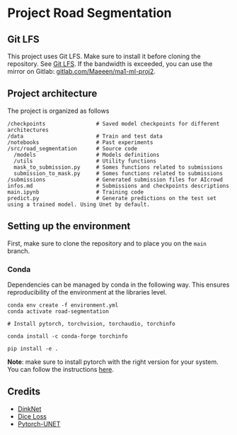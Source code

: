 # Project Road Segmentation

## Git LFS

This project uses Git LFS. Make sure to install it before cloning the repository. See [Git LFS](https://git-lfs.com/). If the bandwidth is exceeded, you can use the mirror on Gitlab: [gitlab.com/Maeeen/ma1-ml-proj2](https://gitlab.com/Maeeen/ma1-ml-proj2).

## Project architecture
The project is organized as follows
```
/checkpoints                # Saved model checkpoints for different architectures
/data                       # Train and test data
/notebooks                  # Past experiments
/src/road_segmentation      # Source code
  /models                   # Models definitions
  /utils                    # Utility functions
  mask_to_submission.py     # Somes functions related to submissions
  submission_to_mask.py     # Somes functions related to submissions
/submissions                # Generated submission files for AIcrowd
infos.md                    # Submissions and checkpoints descriptions
main.ipynb                  # Training code
predict.py                  # Generate predictions on the test set using a trained model. Using Unet by default.
```

## Setting up the environment

First, make sure to clone the repository and to place you on the `main` branch.

### Conda

Dependencies can be managed by conda in the following way. This ensures reproducibility of the environment at the libraries level.

```
conda env create -f environment.yml
conda activate road-segmentation

# Install pytorch, torchvision, torchaudio, torchinfo

conda install -c conda-forge torchinfo

pip install -e .
```

**Note**: make sure to install pytorch with the right version for your system. You can follow the instructions [here](https://pytorch.org/get-started/locally/).

## Credits

* [DinkNet](https://github.com/zlckanata/DeepGlobe-Road-Extraction-Challenge/blob/master/networks/dinknet.py)
* [Dice Loss](https://www.kaggle.com/code/bigironsphere/loss-function-library-keras-pytorch)
* [Pytorch-UNET](https://github.com/milesial/Pytorch-UNet)